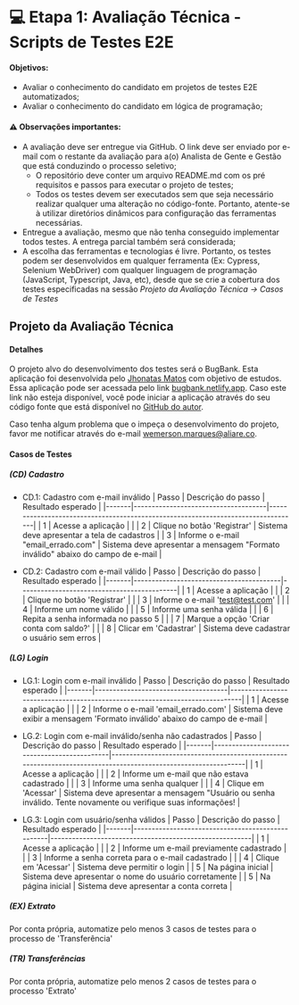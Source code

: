 # 💻 Etapa 1: Avaliação Técnica - Scripts de Testes E2E

#### Objetivos: 
* Avaliar o conhecimento do candidato em projetos de testes E2E automatizados;
* Avaliar o conhecimento do candidato em lógica de programação;

#### ⚠️ Observações importantes:
* A avaliação deve ser entregue via GitHub. O link deve ser enviado por e-mail com o restante da avaliação para a(o) Analista de Gente e Gestão que está conduzindo o processo seletivo;
    * O repositório deve conter um arquivo README.md com os pré requisitos e passos para executar o projeto de testes;
    * Todos os testes devem ser executados sem que seja necessário realizar qualquer uma alteração no código-fonte. Portanto, atente-se à utilizar diretórios dinâmicos para configuração das ferramentas necessárias. 
* Entregue a avaliação, mesmo que não tenha conseguido implementar todos testes. A entrega parcial também será considerada;
* A escolha das ferramentas e tecnologias é livre. Portanto, os testes podem ser desenvolvidos em qualquer ferramenta (Ex: Cypress, Selenium WebDriver) com qualquer linguagem de programação (JavaScript, Typescript, Java, etc), desde que se crie a cobertura dos testes especificadas na sessão *Projeto da Avaliação Técnica -> Casos de Testes*
        
## Projeto da Avaliação Técnica
#### Detalhes

O projeto alvo do desenvolvimento dos testes será o BugBank. Esta aplicação foi desenvolvida pelo [Jhonatas Matos](https://github.com/jhonatasmatos) com objetivo de estudos. Essa aplicação pode ser acessada pelo link [bugbank.netlify.app](bugbank.netlify.app/). Caso este link não esteja disponível, você pode iniciar a aplicação através do seu código fonte que está disponível no [GitHub do autor](https://github.com/jhonatasmatos/bugbank).

Caso tenha algum problema que o impeça o desenvolvimento do projeto, favor me notificar através do e-mail wemerson.marques@aliare.co.

#### Casos de Testes

##### (CD) Cadastro

* CD.1: Cadastro com e-mail inválido
| Passo | Descrição do passo                  | Resultado esperado                                                               |
|-------|-------------------------------------|----------------------------------------------------------------------------------|
| 1     | Acesse a aplicação                  |                                                                                  |
| 2     | Clique no botão 'Registrar'         | Sistema deve apresentar a tela de cadastros                                      |
| 3     | Informe o e-mail "email_errado.com" | Sistema deve apresentar a mensagem "Formato inválido" abaixo do campo de e-mail  |

* CD.2: Cadastro com e-mail válido
| Passo | Descrição do passo                      | Resultado esperado                         |
|-------|-----------------------------------------|--------------------------------------------|
| 1     | Acesse a aplicação                      |                                            |
| 2     | Clique no botão 'Registrar'             |                                            |
| 3     | Informe o e-mail 'test@test.com'        |                                            |
| 4     | Informe um nome válido                  |                                            |
| 5     | Informe uma senha válida                |                                            |
| 6     | Repita a senha informada no passo 5     |                                            |
| 7     | Marque a opção 'Criar conta com saldo?' |                                            |
| 8     | Clicar em 'Cadastrar'                   | Sistema deve cadastrar o usuário sem erros |

##### (LG) Login

* LG.1: Login com e-mail inválido
| Passo | Descrição do passo                  | Resultado esperado                                                          |
|-------|-------------------------------------|-----------------------------------------------------------------------------|
| 1     | Acesse a aplicação                  |                                                                             |
| 2     | Informe o e-mail 'email_errado.com' | Sistema deve exibir a mensagem 'Formato inválido' abaixo do campo de e-mail |

* LG.2: Login com e-mail inválido/senha não cadastrados
| Passo | Descrição do passo                          | Resultado esperado                                                                                            |
|-------|---------------------------------------------|---------------------------------------------------------------------------------------------------------------|
| 1     | Acesse a aplicação                          |                                                                                                               |
| 2     | Informe um e-mail que não estava cadastrado |                                                                                                               |
| 3     | Informe uma senha qualquer                  |                                                                                                               |
| 4     | Clique em 'Acessar'                         | Sistema deve apresentar a mensagem "Usuário ou senha inválido. Tente novamente ou verifique suas informações! |

* LG.3: Login com usuário/senha válidos
| Passo | Descrição do passo                               | Resultado esperado                                     |
|-------|--------------------------------------------------|--------------------------------------------------------|
| 1     | Acesse a aplicação                               |                                                        |
| 2     | Informe um e-mail previamente cadastrado         |                                                        |
| 3     | Informe a senha correta para o e-mail cadastrado |                                                        |
| 4     | Clique em 'Acessar'                              | Sistema deve permitir o login                          |
| 5     | Na página inicial                                | Sistema deve apresentar o nome do usuário corretamente |
| 5     | Na página inicial                                | Sistema deve apresentar a conta correta                |

##### (EX) Extrato

Por conta própria, automatize pelo menos 3 casos de testes para o processo de 'Transferência'

##### (TR) Transferências

Por conta própria, automatize pelo menos 2 casos de testes para o processo 'Extrato'